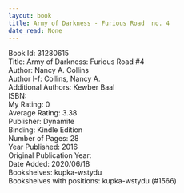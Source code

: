 ```yaml
---
layout: book
title: Army of Darkness - Furious Road  no. 4
date_read: None
---
```


Book Id: 31280615<br />
Title: Army of Darkness: Furious Road #4<br />
Author: Nancy A. Collins<br />
Author l-f: Collins, Nancy A.<br />
Additional Authors: Kewber Baal<br />
ISBN: <br />
My Rating: 0<br />
Average Rating: 3.38<br />
Publisher: Dynamite<br />
Binding: Kindle Edition<br />
Number of Pages: 28<br />
Year Published: 2016<br />
Original Publication Year: <br />
Date Added: 2020/06/18<br />
Bookshelves: kupka-wstydu<br />
Bookshelves with positions: kupka-wstydu (#1566)<br />

